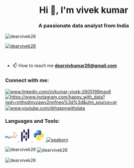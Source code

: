 <h1 align="center">Hi 👋, I'm vivek kumar</h1>
<h3 align="center">A passionate data analyst from India</h3>

<p align="left"> <img src="https://komarev.com/ghpvc/?username=dearvivek26&label=Profile%20views&color=0e75b6&style=flat" alt="dearvivek26" /> </p>

<p align="left"> <a href="https://github.com/ryo-ma/github-profile-trophy"><img src="https://github-profile-trophy.vercel.app/?username=dearvivek26" alt="dearvivek26" /></a> </p>

<p align="left"> <a href="https://twitter.com/" target="blank"><img src="https://img.shields.io/twitter/follow/?logo=twitter&style=for-the-badge" alt="" /></a> </p>

- 📫 How to reach me **dearvivkumar26@gmail.com**

<h3 align="left">Connect with me:</h3>
<p align="left">
<a href="https://linkedin.com/in/www.linkedin.com/in/kumar-vivek-2605199may6" target="blank"><img align="center" src="https://raw.githubusercontent.com/rahuldkjain/github-profile-readme-generator/master/src/images/icons/Social/linked-in-alt.svg" alt="www.linkedin.com/in/kumar-vivek-2605199may6" height="30" width="40" /></a>
<a href="https://instagram.com/https://www.instagram.com/happy_with_data?igsh=mthsdmyzawv2nnfneq%3d%3d&utm_source=qr" target="blank"><img align="center" src="https://raw.githubusercontent.com/rahuldkjain/github-profile-readme-generator/master/src/images/icons/Social/instagram.svg" alt="https://www.instagram.com/happy_with_data?igsh=mthsdmyzawv2nnfneq%3d%3d&utm_source=qr" height="30" width="40" /></a>
<a href="https://www.youtube.com/c/www.youtube.com/@happywithdata" target="blank"><img align="center" src="https://raw.githubusercontent.com/rahuldkjain/github-profile-readme-generator/master/src/images/icons/Social/youtube.svg" alt="www.youtube.com/@happywithdata" height="30" width="40" /></a>
</p>

<h3 align="left">Languages and Tools:</h3>
<p align="left"> <a href="https://www.mysql.com/" target="_blank" rel="noreferrer"> <img src="https://raw.githubusercontent.com/devicons/devicon/master/icons/mysql/mysql-original-wordmark.svg" alt="mysql" width="40" height="40"/> </a> <a href="https://pandas.pydata.org/" target="_blank" rel="noreferrer"> <img src="https://raw.githubusercontent.com/devicons/devicon/2ae2a900d2f041da66e950e4d48052658d850630/icons/pandas/pandas-original.svg" alt="pandas" width="40" height="40"/> </a> <a href="https://www.python.org" target="_blank" rel="noreferrer"> <img src="https://raw.githubusercontent.com/devicons/devicon/master/icons/python/python-original.svg" alt="python" width="40" height="40"/> </a> <a href="https://seaborn.pydata.org/" target="_blank" rel="noreferrer"> <img src="https://seaborn.pydata.org/_images/logo-mark-lightbg.svg" alt="seaborn" width="40" height="40"/> </a> </p>

<p><img align="left" src="https://github-readme-stats.vercel.app/api/top-langs?username=dearvivek26&show_icons=true&locale=en&layout=compact" alt="dearvivek26" /></p>

<p>&nbsp;<img align="center" src="https://github-readme-stats.vercel.app/api?username=dearvivek26&show_icons=true&locale=en" alt="dearvivek26" /></p>

<p><img align="center" src="https://github-readme-streak-stats.herokuapp.com/?user=dearvivek26&" alt="dearvivek26" /></p>
